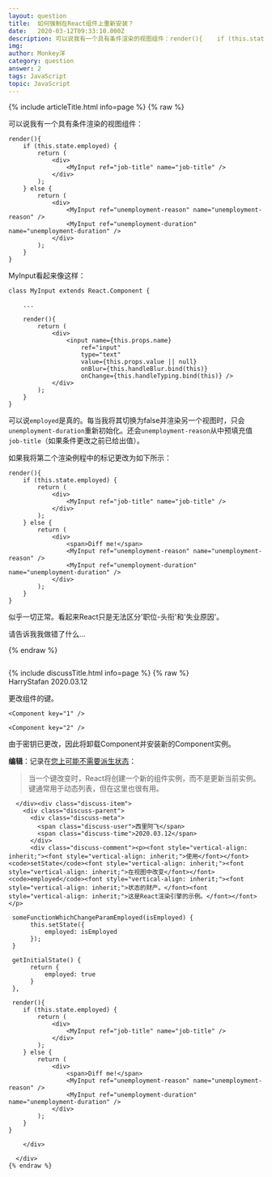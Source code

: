 ```yaml
---
layout: question
title:  如何强制在React组件上重新安装？
date:   2020-03-12T09:33:10.000Z
description: 可以说我有一个具有条件渲染的视图组件：render(){    if (this.state.employed) {        return ...
img: 
author: Monkey洋
category: question
answer: 2
tags: JavaScript
topic: JavaScript
---
```

<div class="article-root">
  <div class="article">
    {% include articleTitle.html info=page %}
    {% raw %}
    <div class="article-content"><p><font style="vertical-align: inherit;"><font style="vertical-align: inherit;">可以说我有一个具有条件渲染的视图组件：</font></font></p>

<pre><code>render(){<font></font>
    if (this.state.employed) {<font></font>
        return (<font></font>
            &lt;div&gt;<font></font>
                &lt;MyInput ref="job-title" name="job-title" /&gt;<font></font>
            &lt;/div&gt;<font></font>
        );<font></font>
    } else {<font></font>
        return (<font></font>
            &lt;div&gt;<font></font>
                &lt;MyInput ref="unemployment-reason" name="unemployment-reason" /&gt;<font></font>
                &lt;MyInput ref="unemployment-duration" name="unemployment-duration" /&gt;<font></font>
            &lt;/div&gt;<font></font>
        );<font></font>
    }<font></font>
}<font></font>
</code></pre>

<p><font style="vertical-align: inherit;"><font style="vertical-align: inherit;">MyInput看起来像这样：</font></font></p>

<pre><code>class MyInput extends React.Component {<font></font>
<font></font>
    ...<font></font>
<font></font>
    render(){<font></font>
        return (<font></font>
            &lt;div&gt;<font></font>
                &lt;input name={this.props.name} <font></font>
                    ref="input" <font></font>
                    type="text" <font></font>
                    value={this.props.value || null}<font></font>
                    onBlur={this.handleBlur.bind(this)}<font></font>
                    onChange={this.handleTyping.bind(this)} /&gt;<font></font>
            &lt;/div&gt;<font></font>
        );<font></font>
    }<font></font>
}<font></font>
</code></pre>

<p><font style="vertical-align: inherit;"><font style="vertical-align: inherit;">可以说</font></font><code>employed</code><font style="vertical-align: inherit;"><font style="vertical-align: inherit;">是真的。</font><font style="vertical-align: inherit;">每当我将其切换为false并渲染另一个视图时，只会</font></font><code>unemployment-duration</code><font style="vertical-align: inherit;"><font style="vertical-align: inherit;">重新初始化。</font><font style="vertical-align: inherit;">还会</font></font><code>unemployment-reason</code><font style="vertical-align: inherit;"><font style="vertical-align: inherit;">从中预填充值</font></font><code>job-title</code><font style="vertical-align: inherit;"><font style="vertical-align: inherit;">（如果条件更改之前已给出值）。</font></font></p>

<p><font style="vertical-align: inherit;"><font style="vertical-align: inherit;">如果我将第二个渲染例程中的标记更改为如下所示：</font></font></p>

<pre><code>render(){<font></font>
    if (this.state.employed) {<font></font>
        return (<font></font>
            &lt;div&gt;<font></font>
                &lt;MyInput ref="job-title" name="job-title" /&gt;<font></font>
            &lt;/div&gt;<font></font>
        );<font></font>
    } else {<font></font>
        return (<font></font>
            &lt;div&gt;<font></font>
                &lt;span&gt;Diff me!&lt;/span&gt;<font></font>
                &lt;MyInput ref="unemployment-reason" name="unemployment-reason" /&gt;<font></font>
                &lt;MyInput ref="unemployment-duration" name="unemployment-duration" /&gt;<font></font>
            &lt;/div&gt;<font></font>
        );<font></font>
    }<font></font>
}<font></font>
</code></pre>

<p><font style="vertical-align: inherit;"><font style="vertical-align: inherit;">似乎一切正常。</font><font style="vertical-align: inherit;">看起来React只是无法区分'职位-头衔'和'失业原因'。</font></font></p>

<p><font style="vertical-align: inherit;"><font style="vertical-align: inherit;">请告诉我我做错了什么...</font></font></p></div>
    {% endraw %}
  </div>
  <p style="height: 0;width:0;overflow: hidden;"> 第1219篇《如何强制在React组件上重新安装？》来自Winter(https://github.com/aiyld/aiyld.github.io)的站点</p>
  <div class="discuss-wrapper">
    {% include discussTitle.html info=page %}
    {% raw %}
    <div class="discuss-item">
        <div class="discuss-parent">
          <div class="discuss-meta">
            <span class="discuss-user">HarryStafan</span>
            <span class="discuss-time">2020.03.12</span>
          </div>
          <div class="discuss-comment"><p><font style="vertical-align: inherit;"><font style="vertical-align: inherit;">更改组件的键。</font></font></p>

<pre><code>&lt;Component key="1" /&gt;
</code></pre>



<pre><code>&lt;Component key="2" /&gt;
</code></pre>

<p><font style="vertical-align: inherit;"><font style="vertical-align: inherit;">由于密钥已更改，因此将卸载Component并安装新的Component实例。</font></font></p>

<p><strong><font style="vertical-align: inherit;"><font style="vertical-align: inherit;">编辑</font></font></strong><font style="vertical-align: inherit;"><font style="vertical-align: inherit;">：记录在</font></font><a href="https://reactjs.org/blog/2018/06/07/you-probably-dont-need-derived-state.html#recommendation-fully-uncontrolled-component-with-a-key" rel="noreferrer"><font style="vertical-align: inherit;"><font style="vertical-align: inherit;">您上可能不需要派生状态</font></font></a><font style="vertical-align: inherit;"><font style="vertical-align: inherit;">：</font></font></p>

<blockquote>
  <p><font style="vertical-align: inherit;"><font style="vertical-align: inherit;">当一个键改变时，React将创建一个新的组件实例，而不是更新当前实例。</font><font style="vertical-align: inherit;">键通常用于动态列表，但在这里也很有用。</font></font></p>
</blockquote></div>
        </div>
        
      </div><div class="discuss-item">
        <div class="discuss-parent">
          <div class="discuss-meta">
            <span class="discuss-user">西里阿飞</span>
            <span class="discuss-time">2020.03.12</span>
          </div>
          <div class="discuss-comment"><p><font style="vertical-align: inherit;"><font style="vertical-align: inherit;">使用</font></font><code>setState</code><font style="vertical-align: inherit;"><font style="vertical-align: inherit;">在视图中改变</font></font><code>employed</code><font style="vertical-align: inherit;"><font style="vertical-align: inherit;">状态的财产。</font><font style="vertical-align: inherit;">这是React渲染引擎的示例。</font></font></p>

<pre><code> someFunctionWhichChangeParamEmployed(isEmployed) {<font></font>
      this.setState({<font></font>
          employed: isEmployed<font></font>
      });<font></font>
 }<font></font>
<font></font>
 getInitialState() {<font></font>
      return {<font></font>
          employed: true<font></font>
      }<font></font>
 },<font></font>
<font></font>
 render(){<font></font>
    if (this.state.employed) {<font></font>
        return (<font></font>
            &lt;div&gt;<font></font>
                &lt;MyInput ref="job-title" name="job-title" /&gt;<font></font>
            &lt;/div&gt;<font></font>
        );<font></font>
    } else {<font></font>
        return (<font></font>
            &lt;div&gt;<font></font>
                &lt;span&gt;Diff me!&lt;/span&gt;<font></font>
                &lt;MyInput ref="unemployment-reason" name="unemployment-reason" /&gt;<font></font>
                &lt;MyInput ref="unemployment-duration" name="unemployment-duration" /&gt;<font></font>
            &lt;/div&gt;<font></font>
        );<font></font>
    }<font></font>
}<font></font>
</code></pre></div>
        </div>
        
      </div>
    {% endraw %}
  </div>
<div>
